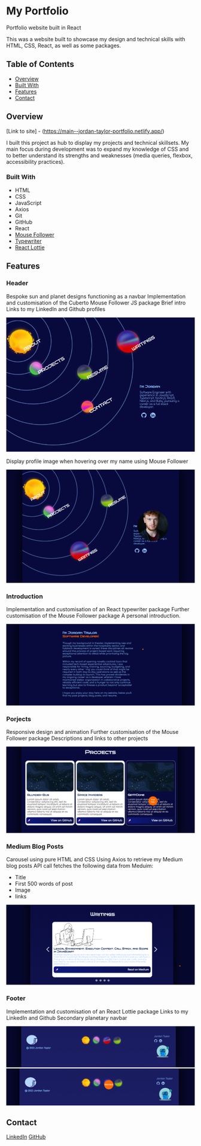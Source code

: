 # My Portfolio

Portfolio website built in React

This was a website built to showcase my design and technical skills with HTML, CSS, React, as well as some packages.

## Table of Contents

- [Overview](#overview)
- [Built With](#built-with)
- [Features](#features)
- [Contact](#contact)

## Overview

 [Link to site] - (https://main--jordan-taylor-portfolio.netlify.app/)

 I built this project as hub to display my projects and technical skillsets. My main focus during development was to expand my knowledge of CSS and to better understand its strengths and weaknesses (media queries, flexbox, accessibility practices).

### Built With

* HTML
* CSS
* JavaScript
* Axios
* Git
* GitHub
* React
* [Mouse Follower](https://github.com/Cuberto/mouse-follower)
* [Typewriter](https://www.npmjs.com/package/typewriter-effect)
* [React Lottie](https://www.npmjs.com/package/react-lottie)

## Features

### Header
Bespoke sun and planet designs functioning as a navbar
Implementation and customisation of the Cuberto Mouse Follower JS package
Brief intro
Links to my LinkedIn and Github profiles

   ![Screenshot of the header section](./client/src/assests/screenshots/Header-SC.png) 

   Display profile image when hovering over my name using Mouse Follower
   
![Screenshot of the header section with mouse follower showing profile image](./client/src/assests/screenshots/Header-Head.png)

### Introduction
Implementation and customisation of an React typewriter package
Further customisation of the Mouse Follower package
A personal introduction. 

![Screenshot of introduction section](./client/src/assests/screenshots/Introduction.png)

### Porjects
Responsive design and animation
Further customisation of the Mouse Follower package
Descriptions and links to other projects

![Screenshot of projects section](./client/src/assests/screenshots/Projects.png)

### Medium Blog Posts
Carousel using pure HTML and CSS
Using Axios to retrieve my Medium blog posts
API call fetches the following data from Meduim:
* Title
* First 500 words of post
* Image 
* links

![Screenshot of the blog carousel](./client/src/assests/screenshots/Writings.png)

### Footer
Implementation and customisation of an React Lottie package
Links to my LinkedIn and Github
Secondary planetary navbar 

![Screenshot of the footer section](./client/src/assests/screenshots/Footer.png)
![Screenshot of footer section with mouse follower displaying navbar text](./client/src/assests/screenshots/Footer-Planet.png)

## Contact

[LinkedIn](https://www.linkedin.com/in/jordan-taylor-903471242/)
[GitHub](https://github.com/JordanJamesTaylor)
